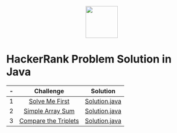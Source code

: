 <p align="center">
    <a href="https://www.hackerrank.com/">
        <img height=85 src="https://d3keuzeb2crhkn.cloudfront.net/hackerrank/assets/styleguide/logo_wordmark-f5c5eb61ab0a154c3ed9eda24d0b9e31.svg">
    </a>    
    <br/><h1>HackerRank Problem Solution in Java</h1>
</p>



| - |                                                          Challenge                                                         | Solution |
|:---:|:--------------------------------------------------------------------------------------------------------------------------:|:------:|
|  1  | [Solve Me First](https://www.hackerrank.com/challenges/solve-me-first/problem) | [Solution.java](https://github.com/darkheart101/HackerRank-Java-ProblemSolving/blob/master/SoliveMeFirst/Solution.java) |
|  2  | [Simple Array Sum](https://www.hackerrank.com/challenges/simple-array-sum/problem) | [Solution.java](https://github.com/darkheart101/HackerRank-Java-ProblemSolving/blob/master/SimpleArraySum/Solution.java) |
|  3  | [Compare the Triplets](https://www.hackerrank.com/challenges/compare-the-triplets/problem) | [Solution.java](https://github.com/darkheart101/HackerRank-Java-ProblemSolving/blob/master/CompareTheTriplets/Solution.java) |



